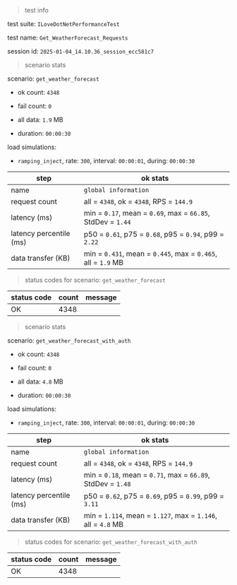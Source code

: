 > test info



test suite: `ILoveDotNetPerformanceTest`

test name: `Get_WeatherForecast_Requests`

session id: `2025-01-04_14.10.36_session_ecc581c7`

> scenario stats



scenario: `get_weather_forecast`

  - ok count: `4348`

  - fail count: `0`

  - all data: `1.9` MB

  - duration: `00:00:30`

load simulations:

  - `ramping_inject`, rate: `300`, interval: `00:00:01`, during: `00:00:30`

|step|ok stats|
|---|---|
|name|`global information`|
|request count|all = `4348`, ok = `4348`, RPS = `144.9`|
|latency (ms)|min = `0.17`, mean = `0.69`, max = `66.85`, StdDev = `1.44`|
|latency percentile (ms)|p50 = `0.61`, p75 = `0.68`, p95 = `0.94`, p99 = `2.22`|
|data transfer (KB)|min = `0.431`, mean = `0.445`, max = `0.465`, all = `1.9` MB|


> status codes for scenario: `get_weather_forecast`



|status code|count|message|
|---|---|---|
|OK|4348||


> scenario stats



scenario: `get_weather_forecast_with_auth`

  - ok count: `4348`

  - fail count: `0`

  - all data: `4.8` MB

  - duration: `00:00:30`

load simulations:

  - `ramping_inject`, rate: `300`, interval: `00:00:01`, during: `00:00:30`

|step|ok stats|
|---|---|
|name|`global information`|
|request count|all = `4348`, ok = `4348`, RPS = `144.9`|
|latency (ms)|min = `0.18`, mean = `0.71`, max = `66.89`, StdDev = `1.48`|
|latency percentile (ms)|p50 = `0.62`, p75 = `0.69`, p95 = `0.99`, p99 = `3.11`|
|data transfer (KB)|min = `1.114`, mean = `1.127`, max = `1.146`, all = `4.8` MB|


> status codes for scenario: `get_weather_forecast_with_auth`



|status code|count|message|
|---|---|---|
|OK|4348||


